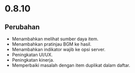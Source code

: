 # 0.8.10

## Perubahan

- Menambahkan melihat sumber daya item.
- Menambahkan pratinjau BGM ke hasil.
- Menambahkan indikator wajib ke opsi server.
- Peningkatan UI/UX.
- Peningkatan kinerja.
- Memperbaiki masalah dengan item duplikat dalam daftar.
